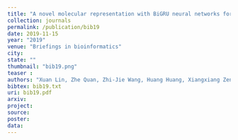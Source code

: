 ```yaml
---
title: "A novel molecular representation with BiGRU neural networks for learning atom"
collection: journals
permalink: /publication/bib19
date: 2019-11-15
year: "2019"
venue: "Briefings in bioinformatics"
city: 
state: ""
thumbnail: "bib19.png"
teaser : 
authors: "Xuan Lin, Zhe Quan, Zhi-Jie Wang, Huang Huang, Xiangxiang Zeng"
bibtex: bib19.txt
uri: bib19.pdf
arxiv: 
project: 
source: 
poster: 
data:
---
```

